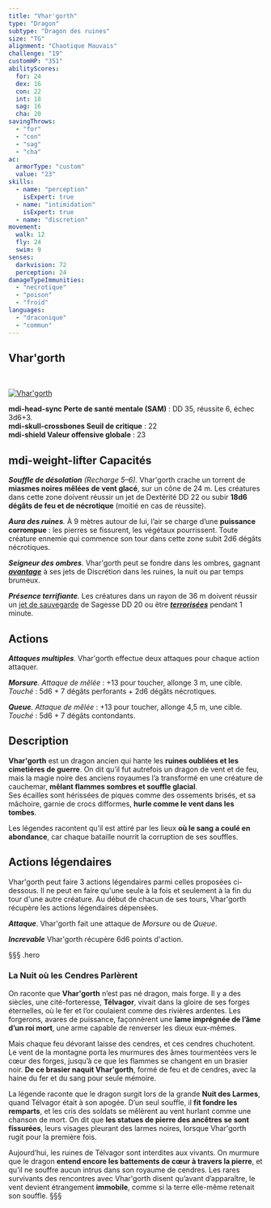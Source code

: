 ```yaml
---
title: "Vhar'gorth"
type: "Dragon"
subtype: "Dragon des ruines"
size: "TG"
alignment: "Chaotique Mauvais"
challenge: "19"
customHP: "351"
abilityScores:
  for: 24
  dex: 16
  con: 22
  int: 18
  sag: 16
  cha: 20
savingThrows:
  - "for"
  - "con"
  - "sag"
  - "cha"
ac:
  armorType: "custom"
  value: "23"
skills:
  - name: "perception"
    isExpert: true
  - name: "intimidation"
    isExpert: true
  - name: "discretion"
movement:
  walk: 12
  fly: 24
  swim: 9
senses:
  darkvision: 72
  perception: 24
damageTypeImmunities:
  - "necrotique"
  - "poison"
  - "froid"
languages:
  - "draconique"
  - "commun"
---
```

## Vhar'gorth
&nbsp;

[![Vhar'gorth](https://www.douaratil.fr/illustrations/dragon/vhargorth300.jpeg)](https://www.douaratil.fr/illustrations/dragon/vhargorth.jpeg)

**<v-icon>mdi-head-sync</v-icon> Perte de santé mentale (SAM)** : DD 35, réussite 6, échec 3d6+3.  
**<v-icon>mdi-skull-crossbones</v-icon> Seuil de critique** : 22  
**<v-icon>mdi-shield</v-icon> Valeur offensive globale** : 23  

## <v-icon>mdi-weight-lifter</v-icon> Capacités

_**Souffle de désolation** (Recharge 5–6)._ Vhar'gorth crache un torrent de **miasmes noires mêlées de vent glacé**, sur un cône de 24 m. Les créatures dans cette zone doivent réussir un jet de Dextérité DD 22 ou subir **18d6 dégâts de feu et de nécrotique** (moitié en cas de réussite).   

_**Aura des ruines**._ À 9 mètres autour de lui, l’air se charge d’une **puissance corrompue** : les pierres se fissurent, les végétaux pourrissent. Toute créature ennemie qui commence son tour dans cette zone subit 2d6 dégâts nécrotiques.   

_**Seigneur des ombres**._ Vhar'gorth peut se fondre dans les ombres, gagnant **[_avantage_](/utiliser-les-caracteristiques/#avantage-et-desavantage)** à ses jets de Discrétion dans les ruines, la nuit ou par temps brumeux.   

_**Présence terrifiante**._ Les créatures dans un rayon de 36 m doivent réussir un [jet de sauvegarde](/utiliser-les-caracteristiques/#jets-de-sauvegarde) de Sagesse DD 20 ou être **[_terrorisées_](/gerer-la-sante-du-personnage/#terrorise)** pendant 1 minute.   


## Actions
_**Attaques multiples**._  Vhar'gorth effectue deux attaques pour chaque action attaquer.

_**Morsure**._ _Attaque de mêlée_ : +13 pour toucher, allonge 3 m, une cible.  
_Touché_ : 5d6 + 7 dégâts perforants + 2d6 dégâts nécrotiques.

_**Queue**._ _Attaque de mêlée_ : +13 pour toucher, allonge 4,5 m, une cible.  
_Touché_ : 5d6 + 7 dégâts contondants.


## Description

**Vhar'gorth** est un dragon ancien qui hante les **ruines oubliées et les cimetières de guerre**. On dit qu’il fut autrefois un dragon de vent et de feu, mais la magie noire des anciens royaumes l’a transformé en une créature de cauchemar, **mêlant flammes sombres et souffle glacial**.  
Ses écailles sont hérissées de piques comme des ossements brisés, et sa mâchoire, garnie de crocs difformes, **hurle comme le vent dans les tombes**.  

Les légendes racontent qu’il est attiré par les lieux **où le sang a coulé en abondance**, car chaque bataille nourrit la corruption de ses souffles.

## Actions légendaires
Vhar'gorth peut faire 3 actions légendaires parmi celles proposées ci-dessous. Il ne peut en faire qu'une seule à la fois et seulement à la fin du tour d'une autre créature. Au début de chacun de ses tours, Vhar'gorth récupère les actions légendaires dépensées.

_**Attaque**_. Vhar'gorth fait une attaque de _Morsure_ ou de _Queue_.

_**Increvable**_ Vhar'gorth récupère 6d6 points d'action.   

§§§ .hero
### **La Nuit où les Cendres Parlèrent**

On raconte que **Vhar'gorth** n’est pas né dragon, mais forge.
Il y a des siècles, une cité-forteresse, **Télvagor**, vivait dans la gloire de ses forges éternelles, où le fer et l’or coulaient comme des rivières ardentes. Les forgerons, avares de puissance, façonnèrent une **lame imprégnée de l’âme d’un roi mort**, une arme capable de renverser les dieux eux-mêmes.

Mais chaque feu dévorant laisse des cendres, et ces cendres chuchotent.
Le vent de la montagne porta les murmures des âmes tourmentées vers le cœur des forges, jusqu’à ce que les flammes se changent en un brasier noir. **De ce brasier naquit Vhar'gorth**, formé de feu et de cendres, avec la haine du fer et du sang pour seule mémoire.

La légende raconte que le dragon surgit lors de la grande **Nuit des Larmes**, quand Télvagor était à son apogée.
D’un seul souffle, il **fit fondre les remparts**, et les cris des soldats se mêlèrent au vent hurlant comme une chanson de mort. On dit que **les statues de pierre des ancêtres se sont fissurées**, leurs visages pleurant des larmes noires, lorsque Vhar'gorth rugit pour la première fois.

Aujourd’hui, les ruines de Télvagor sont interdites aux vivants.
On murmure que le dragon **entend encore les battements de cœur à travers la pierre**, et qu’il ne souffre aucun intrus dans son royaume de cendres. Les rares survivants des rencontres avec Vhar'gorth disent qu’avant d’apparaître, le vent devient étrangement **immobile**, comme si la terre elle-même retenait son souffle.
§§§
